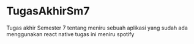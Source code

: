 # TugasAkhirSm7
Tugas akhir Semester 7 tentang meniru sebuah aplikasi yang sudah ada menggunakan react native
tugas ini meniru spotify
